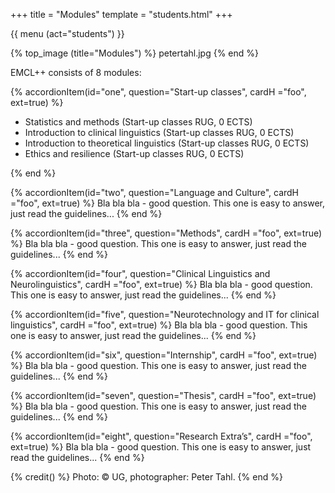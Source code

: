 +++
title = "Modules"
template = "students.html"
+++

{{ menu (act="students") }} 

{% top_image (title="Modules") %}
	petertahl.jpg
{% end %}

<div class="container">

<div id="accordion">

EMCL++ consists of 8 modules:

{% accordionItem(id="one", question="Start-up classes", cardH ="foo", ext=true) %}
<ul>
<li> Statistics and methods (Start-up classes RUG, 0 ECTS) </li>
<li> Introduction to clinical linguistics (Start-up classes RUG, 0 ECTS)</li>
<li> Introduction to theoretical linguistics (Start-up classes RUG, 0 ECTS)</li>
<li> Ethics and resilience (Start-up classes RUG, 0 ECTS)</li>
</ul>
{% end %}

{% accordionItem(id="two", question="Language and Culture", cardH ="foo", ext=true) %}
Bla bla bla - good question. This one is easy to answer, just read the guidelines...
{% end %}

{% accordionItem(id="three", question="Methods", cardH ="foo", ext=true) %}
Bla bla bla - good question. This one is easy to answer, just read the guidelines...
{% end %}

{% accordionItem(id="four", question="Clinical Linguistics and Neurolinguistics", cardH ="foo", ext=true) %}
Bla bla bla - good question. This one is easy to answer, just read the guidelines...
{% end %}

{% accordionItem(id="five", question="Neurotechnology and IT for clinical linguistics", cardH ="foo", ext=true) %}
Bla bla bla - good question. This one is easy to answer, just read the guidelines...
{% end %}

{% accordionItem(id="six", question="Internship", cardH ="foo", ext=true) %}
Bla bla bla - good question. This one is easy to answer, just read the guidelines...
{% end %}

{% accordionItem(id="seven", question="Thesis", cardH ="foo", ext=true) %}
Bla bla bla - good question. This one is easy to answer, just read the guidelines...
{% end %}

{% accordionItem(id="eight", question="Research Extra’s", cardH ="foo", ext=true) %}
Bla bla bla - good question. This one is easy to answer, just read the guidelines...
{% end %}

</div>
</div>

{% credit() %}
Photo: &copy; UG, photographer: Peter Tahl.
{% end %}